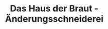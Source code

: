 ---
title: "Das Haus der Braut - Änderungsschneiderei"
url: /tettnang/das-haus-der-braut-aenderungsschneiderei/
shop: Schneiderei
---